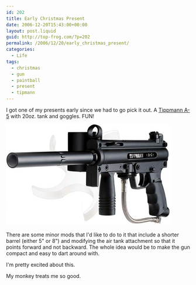 ```yaml
---
id: 202
title: Early Christmas Present
date: 2006-12-20T15:43:00+00:00
layout: post.liquid
guid: http://top-frog.com/?p=202
permalink: /2006/12/20/early_christmas_present/
categories:
  - Life
tags:
  - christmas
  - gun
  - paintball
  - present
  - tipmann
---
```

I got one of my presents early since we had to go pick it out. A [Tippmann A-5](https://www.tippmann.com/p/a-5-basic-marker?pp=24) with 20oz. tank and goggles. FUN!

![Tipmann A-5 Paintball Gun](/assets/articles/a-5.jpg)

There are some minor mods that I'd like to do to it that include a shorter barrel (either 5" or 8") and modifying the air tank attachment so that it points forward and not backward. The whole idea would be to make the gun compact and easy to dart around with.

I'm pretty excited about this. 

My monkey treats me so good.
